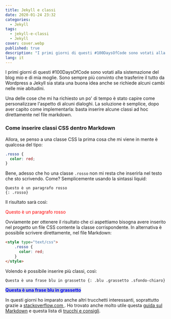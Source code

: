 ```yaml
---
title: Jekyll e classi
date: 2020-01-24 23:32
categories:
  - Jekyll
tags:
  - jekyll-e-classi
  - Jekyll
cover: cover.webp
published: true
description: "I primi giorni di questi #100DaysOfCode sono votati alla sistemazione del blog mio e di mia moglie. Sono sempre più convinto che trasferire il tutto da Wordpress a Jekyll sia stata una buona idea anche se richiede alcuni cambi nelle mie abitudini."
lang: it
---
```

I primi giorni di questi #100DaysOfCode sono votati alla sistemazione del blog mio e di mia moglie. Sono sempre più convinto che trasferire il tutto da Wordpress a Jekyll sia stata una buona idea anche se richiede alcuni cambi nelle mie abitudini.

Una delle cose che mi ha richiesto un po' di tempo è stato capire come personalizzare l'aspetto di alcuni dialoghi. La soluzione è semplice, dopo aver capito come implementarla: basta inserire alcune classi ad hoc direttamente nel file markdown.

### Come inserire classi CSS dentro Markdown

<style type="text/css">
  .rosso {
    color: red;
  }

  .blu {
    color: blue;
  }

  .grassetto {
    font-weight: bold;
  }

  .sfondo-chiaro {
    background-color: #c2c9d4
  }
</style>

Allora, se penso a una classe CSS la prima cosa che mi viene in mente è qualcosa del tipo:

```css
.rosso {
  color: red;
}
```

Bene, adesso che ho una classe `.rosso` non mi resta che inserirla nel testo che sto scrivendo. Come? Semplicemente usando la sintassi liquid:


```
Questo è un paragrafo rosso
{: .rosso}
```


Il risultato sarà così:

<span style="color:red;">Questo è un paragrafo rosso</span>

Ovviamente per ottenere il risultato che ci aspettiamo bisogna avere inserito nel progetto un file CSS contente la classe corrispondente. In alternativa è possibile scrivere direttamente, nel file Markdown:

```html
<style type="text/css">
    .rosso {
      color: red;
    }
</style>
```

Volendo è possibile inserire più classi, così:

```text
Questa è una frase blu in grassetto {: .blu .grassetto .sfondo-chiaro}
```


<span style="color: blue;font-weight: bold;background-color: #c2c9d4;">Questa è una frase blu in grassetto</span> 


In questi giorni ho imparato anche altri trucchetti interessanti, soprattutto grazie a [stackoverflow.com ](https://stackoverflow.com/). Ho trovato anche molto utile questa [guida sul Markdown](https://about.gitlab.com/handbook/engineering/technical-writing/markdown-guide/) e questa lista di [trucchi e consigli](https://about.gitlab.com/blog/2016/07/19/markdown-kramdown-tips-and-tricks/).

